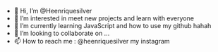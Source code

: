 - 👋 Hi, I’m @Heenriquesilver
- 👀 I’m interested in meet new projects and learn with everyone
- 🌱 I’m currently learning JavaScript and how to use my github hahah
- 💞️ I’m looking to collaborate on ...
- 📫 How to reach me : @heenriquesilver my instagram

<!---
Heenriquesilver/Heenriquesilver is a ✨ special ✨ repository because its `README.md` (this file) appears on your GitHub profile.
You can click the Preview link to take a look at your changes.
--->
